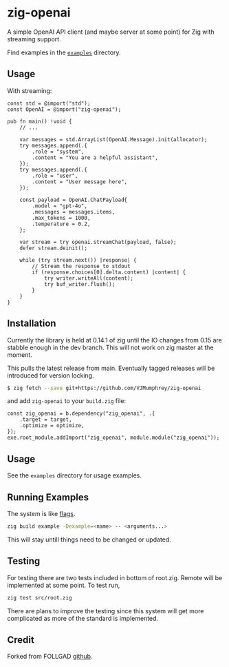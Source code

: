 # zig-openai

A simple OpenAI API client (and maybe server at some point) for Zig with streaming support.

Find examples in the [`examples`](./examples) directory.

## Usage

With streaming:

```zig
const std = @import("std");
const OpenAI = @import("zig-openai");

pub fn main() !void {
    // ...

    var messages = std.ArrayList(OpenAI.Message).init(allocator);
    try messages.append(.{
        .role = "system",
        .content = "You are a helpful assistant",
    });
    try messages.append(.{
        .role = "user",
        .content = "User message here",
    });

    const payload = OpenAI.ChatPayload{
        .model = "gpt-4o",
        .messages = messages.items,
        .max_tokens = 1000,
        .temperature = 0.2,
    };

    var stream = try openai.streamChat(payload, false);
    defer stream.deinit();

    while (try stream.next()) |response| {
        // Stream the response to stdout
        if (response.choices[0].delta.content) |content| {
            try writer.writeAll(content);
            try buf_writer.flush();
        }
    }
}
```

## Installation
Currently the library is held at 0.14.1 of zig until the IO changes from 0.15 are stabble enough
in the dev branch. This will not work on zig master at the moment.

This pulls the latest release from main.
Eventually tagged releases will be introduced for version locking.
```bash
$ zig fetch --save git+https://github.com/VJMumphrey/zig-openai
```

and add `zig-openai` to your `build.zig` file:

```zig
const zig_openai = b.dependency("zig_openai", .{
    .target = target,
    .optimize = optimize,
});
exe.root_module.addImport("zig_openai", module.module("zig_openai"));
```

## Usage
See the `examples` directory for usage examples.

## Running Examples
The system is like [flags](https://github.com/joegm/flags/tree/main).
```bash
zig build example -Dexample=<name> -- <arguments...>
```
This will stay untill things need to be changed or updated.

## Testing

For testing there are two tests included in bottom of root.zig.
Remote will be implemented at some point. To test run,
```bash
zig test src/root.zig
```
There are plans to improve the testing since this system will get more complicated as more of the 
standard is implemented.

## Credit
Forked from FOLLGAD [github](https://github.com/FOLLGAD).
